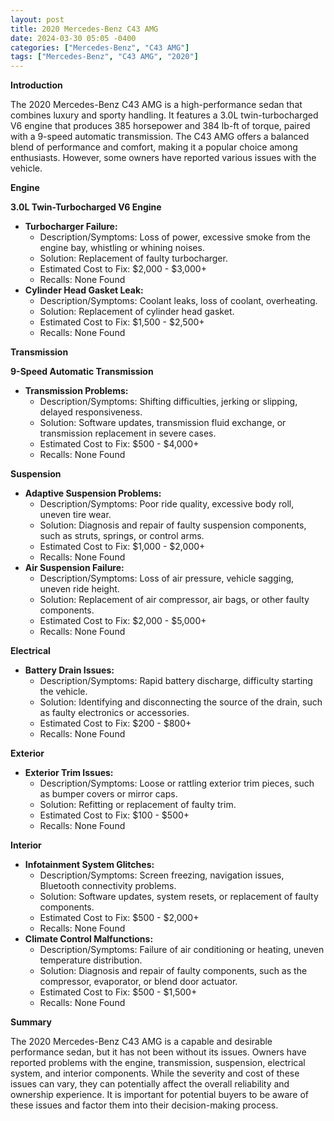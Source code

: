 ```yaml
---
layout: post
title: 2020 Mercedes-Benz C43 AMG
date: 2024-03-30 05:05 -0400
categories: ["Mercedes-Benz", "C43 AMG"]
tags: ["Mercedes-Benz", "C43 AMG", "2020"]
---
```

**Introduction**

The 2020 Mercedes-Benz C43 AMG is a high-performance sedan that combines luxury and sporty handling. It features a 3.0L twin-turbocharged V6 engine that produces 385 horsepower and 384 lb-ft of torque, paired with a 9-speed automatic transmission. The C43 AMG offers a balanced blend of performance and comfort, making it a popular choice among enthusiasts. However, some owners have reported various issues with the vehicle.

**Engine**

**3.0L Twin-Turbocharged V6 Engine**

* **Turbocharger Failure:**
    * Description/Symptoms: Loss of power, excessive smoke from the engine bay, whistling or whining noises.
    * Solution: Replacement of faulty turbocharger.
    * Estimated Cost to Fix: $2,000 - $3,000+
    * Recalls: None Found
* **Cylinder Head Gasket Leak:**
    * Description/Symptoms: Coolant leaks, loss of coolant, overheating.
    * Solution: Replacement of cylinder head gasket.
    * Estimated Cost to Fix: $1,500 - $2,500+
    * Recalls: None Found

**Transmission**

**9-Speed Automatic Transmission**

* **Transmission Problems:**
    * Description/Symptoms: Shifting difficulties, jerking or slipping, delayed responsiveness.
    * Solution: Software updates, transmission fluid exchange, or transmission replacement in severe cases.
    * Estimated Cost to Fix: $500 - $4,000+
    * Recalls: None Found

**Suspension**

* **Adaptive Suspension Problems:**
    * Description/Symptoms: Poor ride quality, excessive body roll, uneven tire wear.
    * Solution: Diagnosis and repair of faulty suspension components, such as struts, springs, or control arms.
    * Estimated Cost to Fix: $1,000 - $2,000+
    * Recalls: None Found
* **Air Suspension Failure:**
    * Description/Symptoms: Loss of air pressure, vehicle sagging, uneven ride height.
    * Solution: Replacement of air compressor, air bags, or other faulty components.
    * Estimated Cost to Fix: $2,000 - $5,000+
    * Recalls: None Found

**Electrical**

* **Battery Drain Issues:**
    * Description/Symptoms: Rapid battery discharge, difficulty starting the vehicle.
    * Solution: Identifying and disconnecting the source of the drain, such as faulty electronics or accessories.
    * Estimated Cost to Fix: $200 - $800+
    * Recalls: None Found

**Exterior**

* **Exterior Trim Issues:**
    * Description/Symptoms: Loose or rattling exterior trim pieces, such as bumper covers or mirror caps.
    * Solution: Refitting or replacement of faulty trim.
    * Estimated Cost to Fix: $100 - $500+
    * Recalls: None Found

**Interior**

* **Infotainment System Glitches:**
    * Description/Symptoms: Screen freezing, navigation issues, Bluetooth connectivity problems.
    * Solution: Software updates, system resets, or replacement of faulty components.
    * Estimated Cost to Fix: $500 - $2,000+
    * Recalls: None Found
* **Climate Control Malfunctions:**
    * Description/Symptoms: Failure of air conditioning or heating, uneven temperature distribution.
    * Solution: Diagnosis and repair of faulty components, such as the compressor, evaporator, or blend door actuator.
    * Estimated Cost to Fix: $500 - $1,500+
    * Recalls: None Found

**Summary**

The 2020 Mercedes-Benz C43 AMG is a capable and desirable performance sedan, but it has not been without its issues. Owners have reported problems with the engine, transmission, suspension, electrical system, and interior components. While the severity and cost of these issues can vary, they can potentially affect the overall reliability and ownership experience. It is important for potential buyers to be aware of these issues and factor them into their decision-making process.
